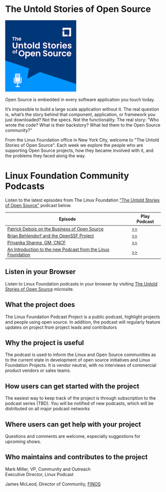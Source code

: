 # The Untold Stories of Open Source

<img src="docs/images/logo-400-400.png" width="230" height="230" />

Open Source is embedded in every software application you touch today.

It’s impossible to build a large scale application without it. The real question is, what’s the story behind that component, application, or framework you just downloaded? Not the specs. Not the functionality. The real story: “Who wrote the code? What is their backstory? What led them to the Open Source community?”

From the Linux Foundation office in New York City, welcome to "The Untold Stories of Open Source". Each week we explore the people who are supporting Open Source projects, how they became involved with it, and the problems they faced along the way.

# Linux Foundation Community Podcasts

Listen to the latest episodes from The Linux Foundation ["The Untold Stories of Open Source"](https://untold-stories-of-open-source.captivate.fm/spotify) podcast below.

| Episode                                                                                                      | Play Podcast                                                  |
| ------------------------------------------------------------------------------------------------------------ | ------------------------------------------------------------- |
| [Patrick Debois on the Business of Open Source](docs/podcasts/business-of-open-source.mdx)                   | [>>](https://open.spotify.com/episode/3MKsXkw9Et5B9bGLWKJNpc) |
| [Brian Behlendorf and the OpenSSF Project](docs/podcasts/openssf-project.mdx)                                | [>>](https://open.spotify.com/episode/0P0cjBDn5nSYPe1i0FrFXr) |
| [Priyanka Sharma, GM, CNCF](docs/podcasts/priyanka-sharma-gm-cncf.mdx)                                       | [>>](https://open.spotify.com/episode/5KgqNXHHV0y03yjgg7kg8E) |
| [An Introduction to the new Podcast from the Linux Foundation](docs/podcasts/introduction-to-lf-podcast.mdx) | [>>](https://open.spotify.com/episode/62DAkdeQTSAPeLbxF2sTlX) |

## Listen in your Browser

Listen to Linux Foundation podcasts in your browser by visiting [The Untold Stories of Open Source](https://fanciful-salmiakki-90bec2.netlify.app/) microsite.

## What the project does

The Linux Foundation Podcast Project is a public podcast, highlight projects and people using open source. In addition, the podcast will regularly feature updates on project from project leads and contributors

## Why the project is useful

The podcast is used to inform the Linux and Open Source communities as to the current state in development of open source initiatives and Linux Foundation Projects. It is vendor neutral, with no interviews of commercial product vendors or sales teams.

## How users can get started with the project

The easiest way to keep track of the project is through subscription to the podcast series (TBD). You will be notified of new podcasts, which will be distributed on all major podcast networks

## Where users can get help with your project

Questions and comments are welcome, especially suggestions for upcoming shows.

## Who maintains and contributes to the project

Mark Miller, VP, Community and Outreach<br />
Executive Director, Linux Podcast

James McLeod, Director of Community, [FINOS](https://www.finos.org)
